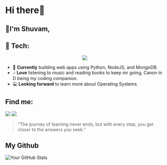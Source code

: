 # Hi there👋

## 🌟I'm Shuvam,

## 🌱 Tech:

<p align="center">
    <img src="https://skillicons.dev/icons?i=python,html,css,js,nodejs,express,mongodb,git,github" />
</p>

- 🔭 **Currently** building web apps using Python, NodeJS, and MongoDB.
- 🎶 **Love** listening to music and reading books to keep mr going, Canon in D being my coding companion.
- 💻 **Looking forward** to learn more about Operating Systems



## Find me:

<a href="https://www.linkedin.com/in/shuvampal3960/"><img src="https://img.shields.io/badge/LinkedIn-0077B5?style=for-the-badge&logo=linkedin&logoColor=white" alttext="LinkedIn"></a> 
<a href="mailto:ishuvam.pal@gmail.com"><img src="https://img.shields.io/badge/Gmail-D14836?style=for-the-badge&logo=gmail&logoColor=white" alttext="Email"></a>

> "The journey of learning never ends, but with every step, you get closer to the answers you seek."


## My Github
![Your GitHub Stats](https://github-readme-stats.vercel.app/api?username=Unichronic&show_icons=true&hide_title=true&count_private=true&hide=prs&theme=radical)
